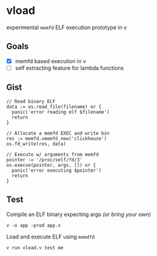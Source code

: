 # vload
experimental `memfd` ELF execution prototype in v

## Goals
- [x] memfd based execution in v
- [ ] self extracting feature for lambda functions

## Gist
```
// Read binary ELF
data := os.read_file(filename) or {
  panic('error reading elf $filename')
  return
}

// Allocate a memfd EXEC and write bin
res := memfd.vmemfd_new('clickhouse')
os.fd_write(res, data)	

// Execute w/ arguments from memfd
pointer := '/proc/self/fd/3'
os.execve(pointer, args, []) or {
  panic('error executing $pointer')
  return
}
```

## Test
Compile an ELF binary expecting args _(or bring your own)_
```
v -o app -prod app.v
```

Load and execute ELF using `memdfd` 
```
v run vload.v test me
```
